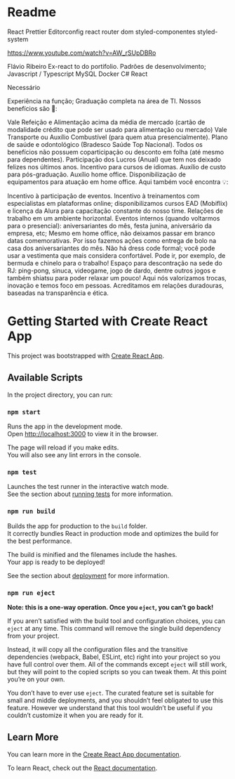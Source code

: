 # Readme

React
Prettier
Editorconfig 
react router dom 
styled-componentes 
styled-system

https://www.youtube.com/watch?v=AW_rSUpDBRo

Flávio Ribeiro 
Ex-react to do portifolio. 
Padrões de desenvolvimento;
Javascript / Typescript
MySQL
Docker
C#
React

Necessário

Experiência na função;
Graduação completa na área de TI.
Nossos benefícios são 🤩:

Vale Refeição e Alimentação acima da média de mercado (cartão de modalidade crédito que pode ser usado para alimentação ou mercado)
Vale Transporte ou Auxílio Combustível (para quem atua presencialmente).
Plano de saúde e odontológico (Bradesco Saúde Top Nacional).
Todos os benefícios não possuem coparticipação ou desconto em folha (até mesmo para dependentes).
Participação dos Lucros (Anual) que tem nos deixado felizes nos últimos anos.
Incentivo para cursos de idiomas.
Auxílio de custo para pós-graduação.
Auxílio home office.
Disponibilização de equipamentos para atuação em home office.
Aqui também você encontra 💡:

Incentivo à participação de eventos.
Incentivo à treinamentos com especialistas em plataformas online; disponibilizamos cursos EAD (Mobiflix) e licença da Alura para capacitação constante do nosso time.
Relações de trabalho em um ambiente horizontal.
Eventos internos (quando voltarmos para o presencial): aniversariantes do mês, festa junina, aniversário da empresa, etc;
Mesmo em home office, não deixamos passar em branco datas comemorativas. Por isso fazemos ações como entrega de bolo na casa dos aniversariantes do mês.
Não há dress code formal; você pode usar a vestimenta que mais considera confortável. Pode ir, por exemplo, de bermuda e chinelo para o trabalho!
Espaço para descontração na sede do RJ: ping-pong, sinuca, videogame, jogo de dardo, dentre outros jogos e também shiatsu para poder relaxar um pouco!
Aqui nós valorizamos trocas, inovação e temos foco em pessoas. Acreditamos em relações duradouras, baseadas na transparência e ética.
# Getting Started with Create React App

This project was bootstrapped with [Create React App](https://github.com/facebook/create-react-app).

## Available Scripts

In the project directory, you can run:

### `npm start`

Runs the app in the development mode.\
Open [http://localhost:3000](http://localhost:3000) to view it in the browser.

The page will reload if you make edits.\
You will also see any lint errors in the console.

### `npm test`

Launches the test runner in the interactive watch mode.\
See the section about [running tests](https://facebook.github.io/create-react-app/docs/running-tests) for more information.

### `npm run build`

Builds the app for production to the `build` folder.\
It correctly bundles React in production mode and optimizes the build for the best performance.

The build is minified and the filenames include the hashes.\
Your app is ready to be deployed!

See the section about [deployment](https://facebook.github.io/create-react-app/docs/deployment) for more information.

### `npm run eject`

**Note: this is a one-way operation. Once you `eject`, you can’t go back!**

If you aren’t satisfied with the build tool and configuration choices, you can `eject` at any time. This command will remove the single build dependency from your project.

Instead, it will copy all the configuration files and the transitive dependencies (webpack, Babel, ESLint, etc) right into your project so you have full control over them. All of the commands except `eject` will still work, but they will point to the copied scripts so you can tweak them. At this point you’re on your own.

You don’t have to ever use `eject`. The curated feature set is suitable for small and middle deployments, and you shouldn’t feel obligated to use this feature. However we understand that this tool wouldn’t be useful if you couldn’t customize it when you are ready for it.

## Learn More

You can learn more in the [Create React App documentation](https://facebook.github.io/create-react-app/docs/getting-started).

To learn React, check out the [React documentation](https://reactjs.org/).
